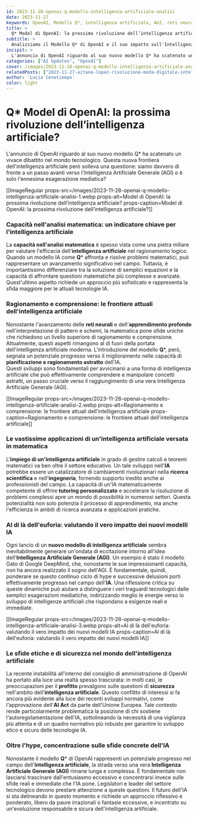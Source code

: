 ```yaml
---
id: 2023-11-28-openai-q-modello-intelligenza-artificiale-analisi
date: 2023-11-27
keywords: OpenAI, Modello Q*, intelligenza artificiale, AGI, reti neurali, sicurezza IA, AI Act.
title: > 
  Q* Model di OpenAI: la prossima rivoluzione dell’intelligenza artificiale?
subtitle: >
  Analizziamo il Modello Q* di OpenAI e il suo impatto sull'Intelligenza Artificiale
incipit: >
  L'annuncio di OpenAI riguardo al suo nuovo modello Q* ha scatenato un vivace dibattito nel mondo tecnologico. Questa nuova frontiera dell'intelligenza artificiale ci porta davvero di fronte a un passo avanti verso l'Intelligenza Artificiale Generale (AGI)?
categories: ["AI Updates", "OpenAI"]
cover: /images/2023-11-28-openai-q-modello-intelligenza-artificiale-analisi-cover.webp
relatedPosts: ["2023-11-27-aitana-lopez-rivoluzione-moda-digitale-intelligenza-artificiale","2023-11-07-openai-lancia-i-gpts","2023-11-16-openai-gpt5-nuova-era-intelligenza-artificiale", "2023-11-22-ritorno-sam-altman-ceo-openai"]
author: 'Lucia Cenetiempo'
color: light
---
```

# Q* Model di OpenAI: la prossima rivoluzione dell’intelligenza artificiale?

L'annuncio di OpenAI riguardo al suo nuovo modello Q* ha scatenato un vivace dibattito nel mondo tecnologico. Questa nuova frontiera dell'intelligenza artificiale però solleva una questione: siamo davvero di fronte a un passo avanti verso l'Intelligenza Artificiale Generale (AGI) o è solo l'ennesima esagerazione mediatica?

[[ImageRegular props-src=/images/2023-11-28-openai-q-modello-intelligenza-artificiale-analisi-1.webp props-alt=Model di OpenAI: la prossima rivoluzione dell’intelligenza artificiale? props-caption=Model di OpenAI: la prossima rivoluzione dell’intelligenza artificiale?]]


### Capacità nell'analisi matematica: un indicatore chiave per l'intelligenza artificiale

La **capacità nell'analisi matematica** è spesso vista come una pietra miliare per valutare l'efficacia dell'**intelligenza artificiale** nel ragionamento logico. Quando un modello IA come **Q*** affronta e risolve problemi matematici, può rappresentare un avanzamento significativo nel campo. Tuttavia, è importantissimo differenziare tra la soluzione di semplici equazioni e la capacità di affrontare questioni matematiche più complesse e avanzate. Quest'ultimo aspetto richiede un approccio più sofisticato e rappresenta la sfida maggiore per le attuali tecnologie IA.

### Ragionamento e comprensione: le frontiere attuali dell'intelligenza artificiale

Nonostante l'avanzamento delle **reti neurali** e dell'**apprendimento profondo** nell'interpretazione di pattern e schemi, la matematica pone sfide uniche che richiedono un livello superiore di ragionamento e comprensione. Attualmente, questi aspetti rimangono al di fuori della portata dell'intelligenza artificiale moderna. L'introduzione del modello **Q***, però, segnala un potenziale progresso verso il miglioramento nelle capacità di **pianificazione e ragionamento astratto** dell'IA.  
Questi sviluppi sono fondamentali per avvicinarsi a una forma di intelligenza artificiale che può effettivamente comprendere e manipolare concetti astratti, un passo cruciale verso il raggiungimento di una vera Intelligenza Artificiale Generale (AGI).

[[ImageRegular props-src=/images/2023-11-28-openai-q-modello-intelligenza-artificiale-analisi-2.webp props-alt=Ragionamento e comprensione: le frontiere attuali dell'intelligenza artificiale props-caption=Ragionamento e comprensione: le frontiere attuali dell'intelligenza artificiale]]

### Le vastissime applicazioni di un'intelligenza artificiale versata in matematica

L'**impiego di un'intelligenza artificiale** in grado di gestire calcoli e teoremi matematici va ben oltre il settore educativo. Un tale sviluppo nell'**IA** potrebbe essere un catalizzatore di cambiamenti rivoluzionari nella **ricerca scientifica** e nell'**ingegneria**, fornendo supporto inedito anche ai professionisti del campo. La capacità di un'IA matematicamente competente di offrire **tutoring personalizzato** e accelerare la risoluzione di problemi complessi apre un mondo di possibilità in numerosi settori. Questa potenzialità non solo potenzia il processo di apprendimento, ma anche l'efficienza in ambiti di ricerca avanzata e applicazioni pratiche.

### Al di là dell'euforia: valutando il vero impatto dei nuovi modelli IA

Ogni lancio di un **nuovo modello di intelligenza artificiale** sembra inevitabilmente generare un'ondata di eccitazione intorno all'idea dell'**Intelligenza Artificiale Generale (AGI)**. Un esempio è stato il modello Gato di Google DeepMind, che, nonostante le sue impressionanti capacità, non ha ancora realizzato il sogno dell'AGI. È fondamentale, quindi, ponderare se questo continuo ciclo di hype e successive delusioni porti effettivamente progresso nel campo dell'**IA**. Una riflessione critica su queste dinamiche può aiutare a distinguere i veri traguardi tecnologici dalle semplici esagerazioni mediatiche, indirizzando meglio le energie verso lo sviluppo di intelligenze artificiali che rispondano a esigenze reali e immediate.

[[ImageRegular props-src=/images/2023-11-28-openai-q-modello-intelligenza-artificiale-analisi-3.webp props-alt=Al di là dell'euforia: valutando il vero impatto dei nuovi modelli IA props-caption=Al di là dell'euforia: valutando il vero impatto dei nuovi modelli IA]]

### Le sfide etiche e di sicurezza nel mondo dell'intelligenza artificiale

La recente instabilità all'interno del consiglio di amministrazione di OpenAI ha portato alla luce una realtà spesso trascurata: in molti casi, le preoccupazioni per il **profitto** prevalgono sulle questioni di **sicurezza** nell'ambito dell'**intelligenza artificiale**. Questo conflitto di interessi si fa ancora più evidente alla luce dei recenti sviluppi normativi, come l'approvazione dell'**AI Act** da parte dell'Unione Europea. Tale contesto rende particolarmente problematica la posizione di chi sostiene l'autoregolamentazione dell'IA, sottolineando la necessità di una vigilanza più attenta e di un quadro normativo più robusto per garantire lo sviluppo etico e sicuro delle tecnologie IA.

### Oltre l'hype, concentrazione sulle sfide concrete dell'IA

Nonostante il modello **Q*** di OpenAI rappresenti un potenziale progresso nel campo dell'**intelligenza artificiale**, la strada verso una vera **Intelligenza Artificiale Generale (AGI)** rimane lunga e complessa. È fondamentale non lasciarsi trascinare dall'entusiasmo eccessivo e concentrarsi invece sulle sfide reali e immediate che l'IA pone. Legislatori e leader del settore tecnologico devono prestare attenzione a queste questioni. Il futuro dell'IA si sta delineando in questo momento e richiede un approccio riflessivo e ponderato, libero da paure irrazionali o fantasie eccessive, e incentrato su un'evoluzione responsabile e sicura dell'intelligenza artificiale.
